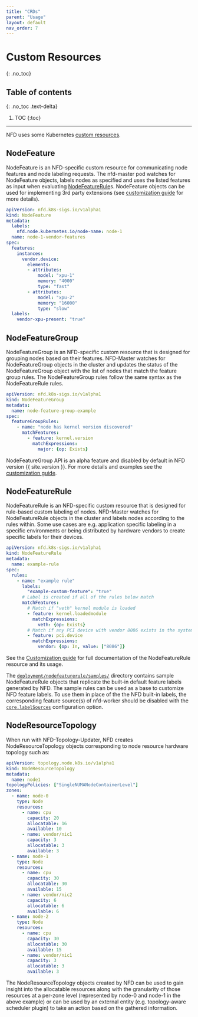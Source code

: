 ```yaml
---
title: "CRDs"
parent: "Usage"
layout: default
nav_order: 7
---
```


# Custom Resources
{: .no_toc}

## Table of contents
{: .no_toc .text-delta}

1. TOC
{:toc}

---

NFD uses some Kubernetes [custom resources][custom-resources].

## NodeFeature

NodeFeature is an NFD-specific custom resource for communicating node
features and node labeling requests. The nfd-master pod watches for NodeFeature
objects, labels nodes as specified and uses the listed features as input when
evaluating [NodeFeatureRule](#nodefeaturerule)s. NodeFeature objects can be
used for implementing 3rd party extensions (see
[customization guide](customization-guide.md#nodefeature-custom-resource) for more
details).

```yaml
apiVersion: nfd.k8s-sigs.io/v1alpha1
kind: NodeFeature
metadata:
  labels:
    nfd.node.kubernetes.io/node-name: node-1
  name: node-1-vendor-features
spec:
  features:
    instances:
      vendor.device:
        elements:
        - attributes:
            model: "xpu-1"
            memory: "4000"
            type: "fast"
        - attributes:
            model: "xpu-2"
            memory: "16000"
            type: "slow"
  labels:
    vendor-xpu-present: "true"
```

## NodeFeatureGroup

NodeFeatureGroup is an NFD-specific custom resource that is designed for
grouping nodes based on their features. NFD-Master watches for NodeFeatureGroup
objects in the cluster and updates the status of the NodeFeatureGroup object
with the list of nodes that match the feature group rules. The NodeFeatureGroup
rules follow the same syntax as the NodeFeatureRule rules.

```yaml
apiVersion: nfd.k8s-sigs.io/v1alpha1
kind: NodeFeatureGroup
metadata:
  name: node-feature-group-example
spec:
  featureGroupRules:
    - name: "node has kernel version discovered"
      matchFeatures:
        - feature: kernel.version
          matchExpressions:
            major: {op: Exists}
```

NodeFeatureGroup API is an alpha feature and disabled by default in NFD version
{{ site.version }}. For more details and examples see the
[customization guide](customization-guide.md#nodefeaturegroup-custom-resource).

## NodeFeatureRule

NodeFeatureRule is an NFD-specific custom resource that is designed for
rule-based custom labeling of nodes. NFD-Master watches for NodeFeatureRule
objects in the cluster and labels nodes according to the rules within. Some use
cases are e.g. application specific labeling in a specific environments or
being distributed by hardware vendors to create specific labels for their
devices.

```yaml
apiVersion: nfd.k8s-sigs.io/v1alpha1
kind: NodeFeatureRule
metadata:
  name: example-rule
spec:
  rules:
    - name: "example rule"
      labels:
        "example-custom-feature": "true"
      # Label is created if all of the rules below match
      matchFeatures:
        # Match if "veth" kernel module is loaded
        - feature: kernel.loadedmodule
          matchExpressions:
            veth: {op: Exists}
        # Match if any PCI device with vendor 8086 exists in the system
        - feature: pci.device
          matchExpressions:
            vendor: {op: In, value: ["8086"]}
```

See the
[Customization guide](customization-guide.md#node-feature-rule-custom-resource)
for full documentation of the NodeFeatureRule resource and its usage.

The
[`deployment/nodefeaturerule/samples/`](https://github.com/kubernetes-sigs/node-feature-discovery/tree/{{site.release}}/deployment/nodefeaturerule/samples)
directory contains sample NodeFeatureRule objects that replicate the built-in
default feature labels generated by NFD. The sample rules can be used as a base
to customize NFD feature labels. To use them in place of the the NFD built-in
labels, the corresponding feature source(s) of nfd-worker should be disabled
with the
[`core.labelSources`](../reference/worker-configuration-reference.md#corelabelsources)
configuration option.

## NodeResourceTopology

When run with NFD-Topology-Updater, NFD creates NodeResourceTopology objects
corresponding to node resource hardware topology such as:

```yaml
apiVersion: topology.node.k8s.io/v1alpha1
kind: NodeResourceTopology
metadata:
  name: node1
topologyPolicies: ["SingleNUMANodeContainerLevel"]
zones:
  - name: node-0
    type: Node
    resources:
      - name: cpu
        capacity: 20
        allocatable: 16
        available: 10
      - name: vendor/nic1
        capacity: 3
        allocatable: 3
        available: 3
  - name: node-1
    type: Node
    resources:
      - name: cpu
        capacity: 30
        allocatable: 30
        available: 15
      - name: vendor/nic2
        capacity: 6
        allocatable: 6
        available: 6
  - name: node-2
    type: Node
    resources:
      - name: cpu
        capacity: 30
        allocatable: 30
        available: 15
      - name: vendor/nic1
        capacity: 3
        allocatable: 3
        available: 3
```

The NodeResourceTopology objects created by NFD can be used to gain insight
into the allocatable resources along with the granularity of those resources at
a per-zone level (represented by node-0 and node-1 in the above example) or can
be used by an external entity (e.g. topology-aware scheduler plugin) to take an
action based on the gathered information.

<!-- Links -->
[custom-resources]: https://kubernetes.io/docs/concepts/extend-kubernetes/api-extension/custom-resources/
